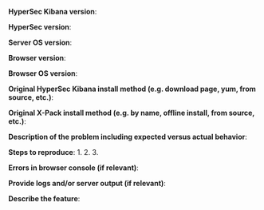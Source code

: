 <!--
If you are filing a bug report, please remove the below feature
request block and provide responses for all of the below items.
-->

**HyperSec Kibana version**:

**HyperSec version**:

**Server OS version**:

**Browser version**:

**Browser OS version**:

**Original HyperSec Kibana install method (e.g. download page, yum, from source, etc.)**:

**Original X-Pack install method (e.g. by name, offline install, from source, etc.)**:

**Description of the problem including expected versus actual behavior**:

**Steps to reproduce**:
 1.
 2.
 3.

**Errors in browser console (if relevant)**:

**Provide logs and/or server output (if relevant)**:

<!--
If you are filing a feature request, please remove the above bug
report block and provide responses for all of the below items.
-->

**Describe the feature**:
